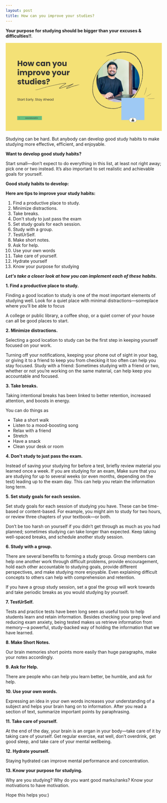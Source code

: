 ```yaml
---
layout: post
title: How can you improve your studies? 
---
```


**Your purpose for studying should be bigger than your excuses & difficulties!!**.

![image](/assets/images/1.5.png)

Studying can be hard. But anybody can develop good study habits to make studying more effective, efficient, and enjoyable.

**Want to develop good study habits?** 

Start small—don’t expect to do everything in this list, at least not right away; pick one or two instead. It’s also important to set realistic and achievable goals for yourself. 

**Good study habits to develop:**

**Here are tips to improve your study habits:**

1. Find a productive place to study.
2. Minimize distractions.
3. Take breaks.
4. Don't study to just pass the exam
5. Set study goals for each session.
6. Study with a group.
7. TestUrSelf.
8. Make short notes.
9. Ask for help.
10. Use your own words
11. Take care of yourself.
12. Hydrate yourself
13. Know your purpose for studying 

***Let's take a closer look at how you can implement each of these habits.***

**1. Find a productive place to study.**

Finding a good location to study is one of the most important elements of studying well. Look for a quiet place with minimal distractions—someplace where you’ll be able to focus

A college or public library, a coffee shop, or a quiet corner of your house can all be good places to start. 

**2. Minimize distractions.**

Selecting a good location to study can be the first step in keeping yourself focused on your work.

Turning off your notifications, keeping your phone out of sight in your bag, or giving it to a friend to keep you from checking it too often can help you stay focused.
Study with a friend: Sometimes studying with a friend or two, whether or not you’re working on the same material, can help keep you accountable and focused.

**3. Take breaks.**

Taking intentional breaks has been linked to better retention, increased attention, and boosts in energy.

You can do things as

- Take a short walk
- Listen to a mood-boosting song
- Relax with a friend
- Stretch
- Have a snack
- Clean your desk or room

**4. Don't study to just pass the exam.**

Instead of saving your studying for before a test, briefly review material you learned once a week. If you are studying for an exam, Make sure that you are studying for up to several weeks (or even months, depending on the test) leading up to the exam day. This can help you retain the information long term. 

**5. Set study goals for each session.**

Set study goals for each session of studying you have. These can be time-based or content-based. For example, you might aim to study for two hours, or review three chapters of your textbook—or both.

Don’t be too harsh on yourself if you didn’t get through as much as you had planned; sometimes studying can take longer than expected. Keep taking well-spaced breaks, and schedule another study session.

**6. Study with a group.**

There are several benefits to forming a study group. Group members can help one another work through difficult problems, provide encouragement, hold each other accountable to studying goals, provide different perspectives, and make studying more enjoyable. Even explaining difficult concepts to others can help with comprehension and retention. 

If you have a group study session, set a goal the group will work towards and take periodic breaks as you would studying by yourself.

**7. TestUrSelf.**

Tests and practice tests have been long seen as useful tools to help students learn and retain information. Besides checking your prep level and reducing exam anxiety, being tested makes us retrieve information from memory—a powerful, study-backed way of holding the information that we have learned.

**8. Make Short Notes.**

Our brain memories short points more easily than huge paragraphs, make your notes accordingly.

**9. Ask for Help.**

There are people who can help you learn better, be humble, and ask for help.

**10. Use your own words.**

Expressing an idea in your own words increases your understanding of a subject and helps your brain hang on to information. After you read a section of text, summarize important points by paraphrasing. 

**11. Take care of yourself.**

At the end of the day, your brain is an organ in your body—take care of it by taking care of yourself. Get regular exercise, eat well, don’t overdrink, get good sleep, and take care of your mental wellbeing. 

**12. Hydrate yourself.**

Staying hydrated can improve mental performance and concentration.

**13. Know your purpose for studying.**

Why are you studying? Why do you want good marks/ranks? Know your motivations to have motivation.

Hope this helps you:)
